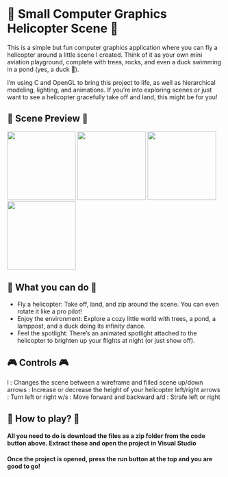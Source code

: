 # 🚁 Small Computer Graphics Helicopter Scene 🚁

This is a simple but fun computer graphics application where you can fly a helicopter around a little scene I created. Think of it as your own mini aviation playground, complete with trees, rocks, and even a duck swimming in a pond (yes, a duck 🦆).

I’m using C and OpenGL to bring this project to life, as well as hierarchical modeling, lighting, and animations. If you’re into exploring scenes or just want to see a helicopter gracefully take off and land, this might be for you!

## 📸 Scene Preview 📸
<img src="https://github.com/user-attachments/assets/c6af8dd1-6e43-4644-b397-ebd23ed81d49" height="160">
<img src="https://github.com/user-attachments/assets/580f279e-6166-48a0-8af8-4ef3f4c1a624" height="160">
<img src="https://github.com/user-attachments/assets/25d61f78-112c-44fc-a7dd-6c827f2212ea" height="160">
<img src="https://github.com/user-attachments/assets/13d484cb-54bd-47e5-bd62-a2ef00beae0b" height="160">

## 🚀 What you can do 🚀

- Fly a helicopter: Take off, land, and zip around the scene. You can even rotate it like a pro pilot!
- Enjoy the environment: Explore a cozy little world with trees, a pond, a lamppost, and a duck doing its infinity dance.
- Feel the spotlight: There’s an animated spotlight attached to the helicopter to brighten up your flights at night (or just show off).

## 🎮 Controls 🎮
l                 : Changes the scene between a wireframe and filled scene
up/down arrows    : Increase or decrease the height of your helicopter
left/right arrows : Turn left or right
w/s               : Move forward and backward
a/d               : Strafe left or right

## 📩 How to play? 📩

#### All you need to do is download the files as a zip folder from the code button above. Extract those and open the project in Visual Studio
#### Once the project is opened, press the run button at the top and you are good to go!
